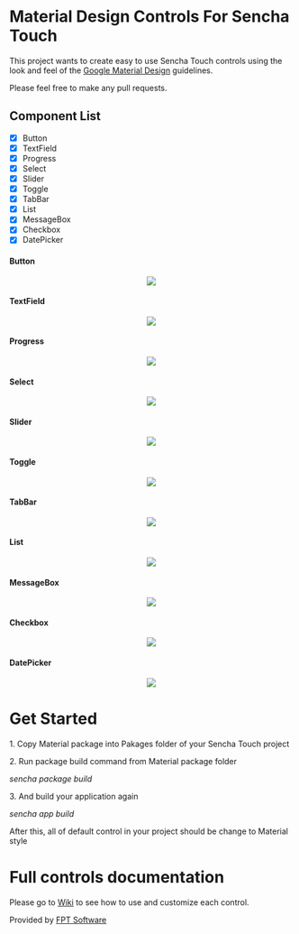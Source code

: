 # Material Design Controls For Sencha Touch

This project wants to create easy to use Sencha Touch controls using the look and feel of the [Google Material Design](http://www.google.com/design/spec/material-design/introduction.html) guidelines.

Please feel free to make any pull requests.

Component List
-----
- [x] Button
- [x] TextField
- [x] Progress
- [x] Select
- [x] Slider
- [x] Toggle
- [x] TabBar
- [x] List
- [x] MessageBox
- [x] Checkbox
- [x] DatePicker

#### Button
<p align="center">
<img style="-webkit-user-select: none;" src="https://github.com/fpt-software/Material-Controls-for-Sencha-Touch/blob/master/Images/Button.gif">
</p>

#### TextField
<p align="center">
<img style="-webkit-user-select: none;" src="https://github.com/fpt-software/Material-Controls-for-Sencha-Touch/blob/master/Images/TextField.gif">
</p>

#### Progress
<p align="center">
<img style="-webkit-user-select: none;" src="https://github.com/fpt-software/Material-Controls-for-Sencha-Touch/blob/master/Images/Progress.gif">
</p>

#### Select
<p align="center">
<img style="-webkit-user-select: none;" src="https://github.com/fpt-software/Material-Controls-for-Sencha-Touch/blob/master/Images/Select.gif">
</p>

#### Slider
<p align="center">
<img style="-webkit-user-select: none;" src="https://github.com/fpt-software/Material-Controls-for-Sencha-Touch/blob/master/Images/Slider.gif">
</p>

#### Toggle
<p align="center">
<img style="-webkit-user-select: none;" src="https://github.com/fpt-software/Material-Controls-for-Sencha-Touch/blob/master/Images/Toggle.gif">
</p>

#### TabBar
<p align="center">
<img style="-webkit-user-select: none;" src="https://github.com/fpt-software/Material-Controls-for-Sencha-Touch/blob/master/Images/Tab.gif">
</p>

#### List
<p align="center">
<img style="-webkit-user-select: none;" src="https://github.com/fpt-software/Material-Controls-for-Sencha-Touch/blob/master/Images/List.gif">
</p>

#### MessageBox
<p align="center">
<img style="-webkit-user-select: none;" src="https://github.com/fpt-software/Material-Controls-for-Sencha-Touch/blob/master/Images/Messagebox.gif">
</p>

#### Checkbox
<p align="center">
<img style="-webkit-user-select: none;" src="https://github.com/fpt-software/Material-Controls-for-Sencha-Touch/blob/master/Images/Checkbox.gif">
</p>

#### DatePicker
<p align="center">
<img style="-webkit-user-select: none;" src="https://github.com/fpt-software/Material-Controls-for-Sencha-Touch/blob/master/Images/DatePicker.gif">
</p>

# Get Started
<p>1. Copy Material package into Pakages folder of your Sencha Touch project</p>
<p>2. Run package build command from Material package folder</p>
<p style="font-style: italic;">sencha package build</p>
<p>3. And build your application again</p>
<p style="font-style: italic;">sencha app build</p>
<p>After this, all of default control in your project should be change to Material style</p>

# Full controls documentation
Please go to [Wiki](https://github.com/fpt-software/Material-Controls-for-Sencha-Touch/wiki) to see how to use and customize each control.

Provided by [FPT Software](http://www.fpt-software.com/)
